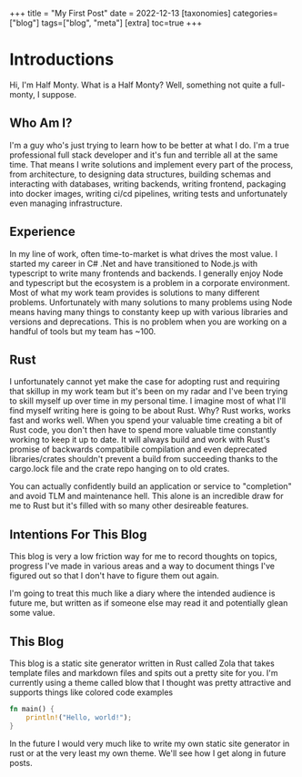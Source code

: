 +++
title = "My First Post"
date = 2022-12-13
[taxonomies]
categories=["blog"]
tags=["blog", "meta"]
[extra]
toc=true
+++

# Introductions

Hi, I'm Half Monty. What is a Half Monty? Well, something not quite a full-monty, I suppose.

## Who Am I?

I'm a guy who's just trying to learn how to be better at what I do. I'm a true professional full stack developer and it's fun and terrible all at the same time. That means I write solutions and implement every part of the process, from architecture, to designing data structures, building schemas and interacting with databases, writing backends, writing frontend, packaging into docker images, writing ci/cd pipelines, writing tests and unfortunately even managing infrastructure. 

## Experience

In my line of work, often time-to-market is what drives the most value. I started my career in C# .Net and have transitioned to Node.js with typescript to write many frontends and backends. I generally enjoy Node and typescript but the ecosystem is a problem in a corporate environment. Most of what my work team provides is solutions to many different problems. Unfortunately with many solutions to many problems using Node means having many things to constanty keep up with various libraries and versions and deprecations. This is no problem when you are working on a handful of tools but my team has ~100. 

## Rust

I unfortunately cannot yet make the case for adopting rust and requiring that skillup in my work team but it's been on my radar and I've been trying to skill myself up over time in my personal time. I imagine most of what I'll find myself writing here is going to be about Rust. Why? Rust works, works fast and works well. When you spend your valuable time creating a bit of Rust code, you don't then have to spend more valuable time constantly working to keep it up to date. It will always build and work with Rust's promise of backwards compatibile compilation and even deprecated libraries/crates shouldn't prevent a build from succeeding thanks to the cargo.lock file and the crate repo hanging on to old crates. 

You can actually confidently build an application or service to "completion" and avoid TLM and maintenance hell. This alone is an incredible draw for me to Rust but it's filled with so many other desireable features.

## Intentions For This Blog

This blog is very a low friction way for me to record thoughts on topics, progress I've made in various areas and a way to document things I've figured out so that I don't have to figure them out again.

I'm going to treat this much like a diary where the intended audience is future me, but written as if someone else may read it and potentially glean some value.

## This Blog

This blog is a static site generator written in Rust called Zola that takes template files and markdown files and spits out a pretty site for you. I'm currently using a theme called blow that I thought was pretty attractive and supports things like colored code examples

```rust
fn main() {
    println!("Hello, world!");
}
```

In the future I would very much like to write my own static site generator in rust or at the very least my own theme. We'll see how I get along in future posts.
